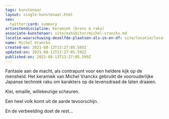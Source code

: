 ```yaml
---
tags: kunstenaar
layout: single-kunstenaar.html
seo:
  twitter:card: summary
artiestendiscipline: Keramiek (brons & raku)
associate-kunstenaar: site/exhibitor/michel-vranckx.md
locatie-waarschuwing-dezelfde-plaatsen-als-in-en-df: site/locatie/locatie-van-michel-vranckx.md
name: Michel Vranckx
created-on: 2021-08-13T13:27:05.585Z
updated-on: 2021-08-13T13:27:05.592Z
published-on: 2021-08-13T13:27:05.599Z
---
```

<!--StartFragment-->

Fantasie aan de macht, als contrapunt voor een heldere kijk op de mensheid. Het keramiek van Michel Vranckx gebruikt de voorouderlijke Japanse techniek raku om karakters op de levensdraad de laten draaien.

Klei, emaille, willekeurige scheuren.

Een heel volk komt uit de aarde tevoorschijn.

En de verbeelding doet de rest…



<!--EndFragment-->